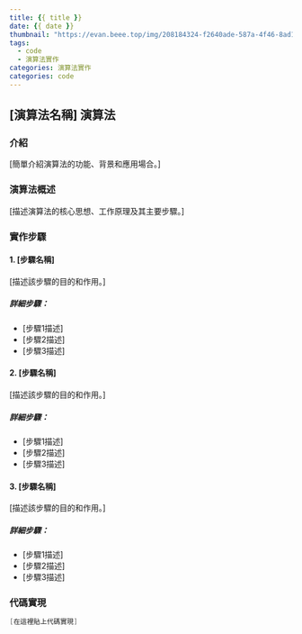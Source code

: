 ```yaml
---
title: {{ title }}
date: {{ date }}
thumbnail: "https://evan.beee.top/img/208184324-f2640ade-587a-4f46-8ad1-7b4c1b31394f.png"
tags:
  - code
  - 演算法實作
categories: 演算法實作
categories: code
---
```

## [演算法名稱] 演算法

### 介紹
[簡單介紹演算法的功能、背景和應用場合。]

### 演算法概述
[描述演算法的核心思想、工作原理及其主要步驟。]

### 實作步驟

#### 1. [步驟名稱]
[描述該步驟的目的和作用。]

##### 詳細步驟：
- [步驟1描述]
- [步驟2描述]
- [步驟3描述]

#### 2. [步驟名稱]
[描述該步驟的目的和作用。]

##### 詳細步驟：
- [步驟1描述]
- [步驟2描述]
- [步驟3描述]

#### 3. [步驟名稱]
[描述該步驟的目的和作用。]

##### 詳細步驟：
- [步驟1描述]
- [步驟2描述]
- [步驟3描述]

### 代碼實現

```cpp
[在這裡貼上代碼實現]
```
